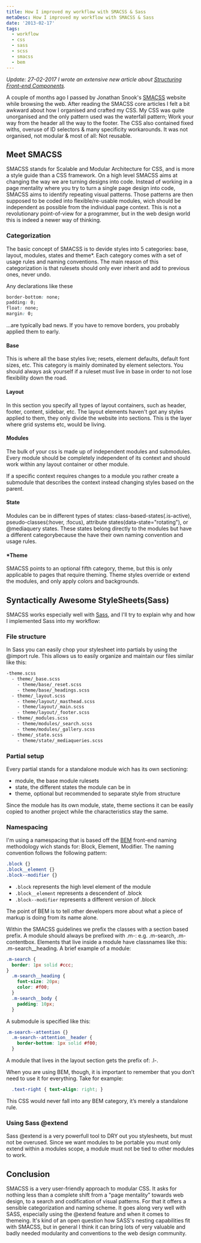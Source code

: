```yaml
---
title: How I improved my workflow with SMACSS & Sass
metaDesc: How I improved my workflow with SMACSS & Sass
date: '2013-02-17'
tags:
  - workflow
  - css
  - sass
  - scss
  - smacss
  - bem
---
```


_Update: 27-02-2017_
_I wrote an extensive new article about [Structuring Front-end Components](/blog/structured-frontend-components)._

A couple of months ago I passed by Jonathan Snook's [SMACSS](http://smacss.com) website while browsing the web. After reading the SMACSS core articles I felt a bit awkward about how I organised and crafted my CSS. My CSS was quite unorganised and the only pattern used was the waterfall pattern; Work your way from the header all the way to the footer. The CSS also contained fixed withs, overuse of ID selectors & many specificity workarounds. It was not organised, not modular & most of all: Not reusable.

## Meet SMACSS
SMACSS stands for Scalable and Modular Architecture for CSS, and is more a style guide than a CSS framework. On a high level SMACSS aims at changing the way we are turning designs into code. Instead of working in a page mentality where you try to turn a single page design into code, SMACSS aims to identify repeating visual patterns. Those patterns are then supposed to be coded into flexible/re-usable modules, wich should be independent as possible from the individual page context. This is not a revolutionary point-of-view for a programmer, but in the web design world this is indeed a newer way of thinking.

### Categorization
The basic concept of SMACSS is to devide styles into 5 categories: base, layout, modules, states and theme*. Each category comes with a set of usage rules and naming conventions. The main reason of this categorization is that rulesets should only ever inherit and add to previous ones, never undo.

Any declarations like these
```css
border-bottom: none;
padding: 0;
float: none;
margin: 0;
```

...are typically bad news. If you have to remove borders, you probably applied them to early.

#### Base
This is where all the base styles live; resets, element defaults, default font sizes, etc. This category is mainly dominated by element selectors. You should always ask yourself if a ruleset must live in base in order to not lose flexibility down the road.

#### Layout
In this section you specify all types of layout containers, such as header, footer, content, sidebar, etc. The layout elements haven't got any styles applied to them, they only divide the website into sections. This is the layer where grid systems etc, would be living.

#### Modules
The bulk of your css is made up of independent modules and submodules. Every module should be completely independent of its context and should work within any layout container or other module.

If a specific context requires changes to a module you rather create a submodule that describes the context instead changing styles based on the parent.

#### State
Modules can be in different types of states: class-based-states(.is-active), pseudo-classes(:hover, :focus), attribute states(data-state="rotating"), or @mediaquery states.
These states belong directly to the modules but have a different categorybecause the have their own naming convention and usage rules.

#### *Theme
SMACSS points to an optional fifth category, theme, but this is only applicable to pages that require theming. Theme styles override or extend the modules, and only apply colors and backgrounds.

## Syntactically Awesome StyleSheets(Sass)
SMACSS works especially well with [Sass](http://sass-lang.com), and I'll try to explain why and how I implemented Sass into my workflow:

### File structure
In Sass you can easily chop your stylesheet into partials by using the @import rule. This allows us to easily organize and maintain our files similar like this:

```bash
-theme.scss
  - theme/_base.scss
    - theme/base/_reset.scss
    - theme/base/_headings.scss
  - theme/_layout.scss
    - theme/layout/_masthead.scss
    - theme/layout/_main.scss
    - theme/layout/_footer.scss
  - theme/_modules.scss
    - theme/modules/_search.scss
    - theme/modules/_gallery.scss
  - theme/_state.scss
    - theme/state/_mediaqueries.scss
```

### Partial setup
Every partial stands for a standalone module wich has its own sectioning:

- module, the base module rulesets
- state, the different states the module can be in
- theme, optional but recommended to separate style from structure

Since the module has its own module, state, theme sections it can be easily copied to another project while the characteristics stay the same.

### Namespacing
I'm using a namespacing that is based off the [BEM](http://bem.info/) front-end naming methodology wich stands for: Block, Element, Modifier. The naming convention follows the following pattern:

```css
.block {}
.block__element {}
.block--modifier {}
```

- `.block`  represents the high level element of the module
- `.block__element`  represents a descendent of .block
- `.block--modifier`  represents a different version of .block

The point of BEM is to tell other developers more about what a piece of markup is doing from its name alone.

Within the SMACSS guidelines we prefix the classes with a section based prefix.
A module should always be prefixed with .m-: e.g. .m-search, .m-contentbox. Elements that live inside a module have classnames like this: .m-search__heading. A brief example of a module:

```css
.m-search {
  border: 1px solid #ccc;
}
  .m-search__heading {
    font-size: 20px;
    color: #f00;
  }
  .m-search__body {
    padding: 10px;
  }
```


A submodule is specified like this:

```css
.m-search--attention {}
  .m-search--attention__header {
    border-bottom: 1px solid #f00;
  }
```

A module that lives in the layout section gets the prefix of: .l-.

When you are using BEM, though, it is important to remember that you don’t need to use it for everything. Take for example:

```css
  .text-right { text-align: right; }
```

This CSS would never fall into any BEM category, it’s merely a standalone rule.

### Using Sass @extend
Sass @extend is a very powerfull tool to DRY out you stylesheets, but must not be overused. Since we want modules to be portable you must only extend within a modules scope, a module must not be tied to other modules to work.

## Conclusion
SMACSS is a very user-friendly approach to modular CSS. It asks for nothing less than a complete shift from a "page mentality" towards web design, to a search and codification of visual patterns. For that it offers a sensible categorization and naming scheme. It goes along very well with SASS, especially using the @extend feature and when it comes to themeing. It's kind of an open question how SASS's nesting capabilities fit with SMACSS, but in general I think it can bring lots of very valuable and badly needed modularity and conventions to the web design community.

